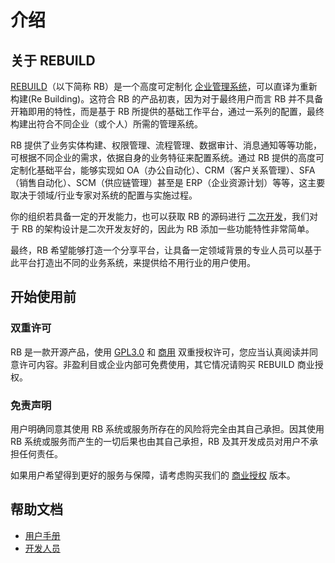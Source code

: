 # 介绍

## 关于 REBUILD

[REBUILD](https://getrebuild.com/)（以下简称 RB）是一个高度可定制化 [企业管理系统](https://baike.baidu.com/item/企业管理系统)，可以直译为重新构建(Re Building)。这符合 RB 的产品初衷，因为对于最终用户而言 RB 并不具备开箱即用的特性，而是基于 RB 所提供的基础工作平台，通过一系列的配置，最终构建出符合不同企业（或个人）所需的管理系统。

RB 提供了业务实体构建、权限管理、流程管理、数据审计、消息通知等等功能，可根据不同企业的需求，依据自身的业务特征来配置系统。通过 RB 提供的高度可定制化基础平台，能够实现如 OA（办公自动化）、CRM（客户关系管理）、SFA（销售自动化）、SCM（供应链管理）甚至是 ERP（企业资源计划）等等，这主要取决于领域/行业专家对系统的配置与实施过程。

你的组织若具备一定的开发能力，也可以获取 RB 的源码进行 [二次开发](dev/index)，我们对于 RB 的架构设计是二次开发友好的，因此为 RB 添加一些功能特性非常简单。

最终，RB 希望能够打造一个分享平台，让具备一定领域背景的专业人员可以基于此平台打造出不同的业务系统，来提供给不用行业的用户使用。


## 开始使用前

### 双重许可

RB 是一款开源产品，使用 [GPL3.0](https://raw.githubusercontent.com/getrebuild/rebuild/master/LICENSE) 和 [商用](https://raw.githubusercontent.com/getrebuild/rebuild/master/COMMERCIAL) 双重授权许可，您应当认真阅读并同意许可内容。非盈利目或企业内部可免费使用，其它情况请购买 REBUILD 商业授权。


### 免责声明

用户明确同意其使用 RB 系统或服务所存在的风险将完全由其自己承担。因其使用 RB 系统或服务而产生的一切后果也由其自己承担，RB 及其开发成员对用户不承担任何责任。

如果用户希望得到更好的服务与保障，请考虑购买我们的 [商业授权](https://getrebuild.com/#pricing-plans) 版本。


## 帮助文档

* [用户手册](manual/basic)
* [开发人员](dev/index)

